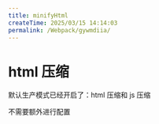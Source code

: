 ```yaml
---
title: minifyHtml
createTime: 2025/03/15 14:14:03
permalink: /Webpack/gywmdiia/
---
```

# html 压缩

默认生产模式已经开启了：html 压缩和 js 压缩

不需要额外进行配置
